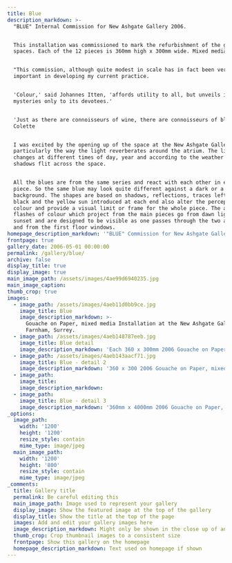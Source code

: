 ```yaml
---
title: Blue
description_markdown: >-
  "BLUE" Internal Commission for New Ashgate Gallery 2006.


  This installation was commissioned to mark the refurbishment of the gallery
  spaces. Each of the 12 pieces is 360mm high x 300mm wide. Mixed media.


  "This commission, although quite modest in scale has in fact been very
  important in developing my current practice.


  'Colour,' said Johannes Itten, 'affords utility to all, but unveils its deeper
  mysteries only to its devotees.'


  'Just as there are connoisseurs of wine, there are connoisseurs of blue.'
  Colette


  I was excited by the opening up of the space at the New Ashgate Gallery and
  particularly the way the light reverberates around the atrium. The light
  changes at different times of day, year and according to the weather and
  shadows flit across the space.


  All the blues are from the same series and react with each other in each
  piece. So the same blue may look quite different against a dark or a lighter
  background. The shapes are based on shadows, reflections, traces left. The
  black and the yellow sun introduced at each end also alter the perception of
  colour and provide a visual limit or frame for the whole piece. The additional
  flashes of colour which project from the main pieces go from dawn light to
  sunset and are designed to be visible as one passes through the two archways
  and from the first floor windows.
homepage_description_markdown: '"BLUE" Commission for New Ashgate Gallery.'
frontpage: true
gallery_date: 2006-05-01 00:00:00
permalink: /gallery/blue/
archive: false
display_title: true
display_image: true
main_image_path: /assets/images/4ae99d6940235.jpg
main_image_caption:
thumb_crop: true
images:
  - image_path: /assets/images/4aeb11d0bb9ce.jpg
    image_title: Blue
    image_description_markdown: >-
      Gouache on Paper, mixed media Installation at the New Ashgate Gallery,
      Farnham, Surrey.
  - image_path: /assets/images/4aeb148787eeb.jpg
    image_title: Blue detail
    image_description_markdown: 'Each 360 x 300mm 2006 Gouache on Paper, mixed media'
  - image_path: /assets/images/4aeb143aacf71.jpg
    image_title: Blue - detail 2
    image_description_markdown: '360 x 300 2006 Gouache on Paper, mixed media'
  - image_path:
    image_title:
    image_description_markdown:
  - image_path:
    image_title: Blue - detail 3
    image_description_markdown: '360mm x 4000mm 2006 Gouache on Paper, mixed media'
_options:
  image_path:
    width: '1200'
    height: '1200'
    resize_style: contain
    mime_type: image/jpeg
  main_image_path:
    width: '1200'
    height: '800'
    resize_style: contain
    mime_type: image/jpeg
_comments:
  title: Gallery title
  permalink: Be careful editing this
  main_image_path: Image used to represent your gallery
  display_image: Show the featured image at the top of the gallery
  display_title: Show the title at the top of the page
  images: Add and edit your gallery images here
  image_description_markdown: Might only be shown in the close up of an image
  thumb_crop: Crop thumbnail images to a consistent size
  frontpage: Show this gallery on the homepage
  homepage_description_markdown: Text used on homepage if shown
---
```


